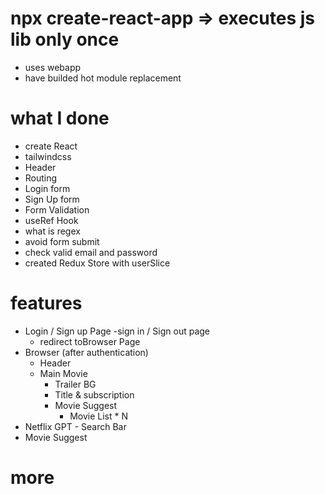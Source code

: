 # npx create-react-app => executes js lib only once

- uses webapp
- have builded hot module replacement

# what I done

- create React
- tailwindcss
- Header
- Routing
- Login form
- Sign Up form
- Form Validation
- useRef Hook
- what is regex
- avoid form submit
- check valid email and password
- created Redux Store with userSlice

# features

- Login / Sign up Page
  -sign in / Sign out page
  - redirect toBrowser Page
- Browser (after authentication)
  - Header
  - Main Movie
    - Trailer BG
    - Title & subscription
    - Movie Suggest
      - Movie List \* N
- Netflix GPT - Search Bar
- Movie Suggest

 # more
